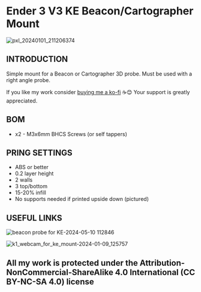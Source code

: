 # Ender 3 V3 KE Beacon/Cartographer Mount
![pxl_20240101_211206374](https://github.com/DerrickDarrell/Creality-Ender-3-V3-SE-KE/assets/145330457/4bc7108c-bb87-4273-b2ec-98ae2b78402c)


## INTRODUCTION
Simple mount for a Beacon or Cartographer 3D probe. Must be used with a right angle probe. 

If you like my work consider [buying me a ko-fi](https://ko-fi.com/derrickdarrell) ☕😊 Your support is greatly appreciated.



## BOM
- x2 - M3x6mm BHCS Screws (or self tappers)


## PRING SETTINGS
- ABS or better
- 0.2 layer height
- 2 walls
- 3 top/bottom
- 15-20% infill
- No supports needed if printed upside down (pictured)


## USEFUL LINKS

![beacon probe for KE-2024-05-10 112846](https://github.com/DerrickDarrell/Creality-Ender-3-V3-SE-KE/assets/145330457/2fe0900d-5f47-4893-b5fd-15f1aaf97d00)


![k1_webcam_for_ke_mount-2024-01-09_125757](https://github.com/DerrickDarrell/Creality-Ender-3-V3-SE-KE/assets/145330457/6718d637-de3d-428e-9a01-1fd17462701f)





## All my work is protected under the **Attribution-NonCommercial-ShareAlike 4.0 International (CC BY-NC-SA 4.0)** license
